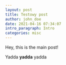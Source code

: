 ```yaml
---
layout: post
title: Testowy post
author: john_doe
date: 2021-04-16 07:34:07
intro_paragraph: Intro
categories: misc
---
```

Hey, this is the main post!

Yadda **yadda** yadda
